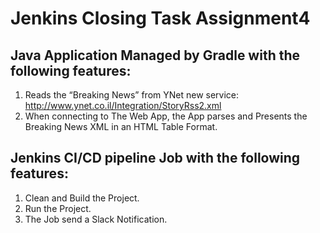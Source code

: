 # Jenkins Closing Task Assignment4
## Java Application Managed by Gradle with the following features:
1. Reads the “Breaking News” from YNet new service:
http://www.ynet.co.il/Integration/StoryRss2.xml
2. When connecting to The Web App, the App parses and Presents the Breaking
News XML in an HTML Table Format.

## Jenkins CI/CD pipeline Job with the following features:
1. Clean and Build the Project.
2. Run the Project.
3. The Job  send a Slack Notification.
